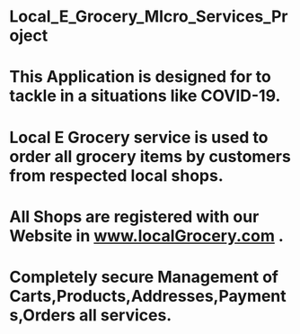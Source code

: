 # Local_E_Grocery_MIcro_Services_Project

# This Application is designed for to tackle in a situations like COVID-19.
# Local E Grocery service is used to order all grocery items by customers from respected local shops.
# All Shops are registered with our Website in www.localGrocery.com .
# Completely secure Management of Carts,Products,Addresses,Payments,Orders all services.
